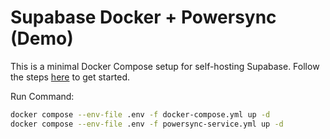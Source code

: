 # Supabase Docker + Powersync (Demo)

This is a minimal Docker Compose setup for self-hosting Supabase. Follow the steps [here](https://supabase.com/docs/guides/hosting/docker) to get started.


Run Command:
```bash
docker compose --env-file .env -f docker-compose.yml up -d
docker compose --env-file .env -f powersync-service.yml up -d
```
